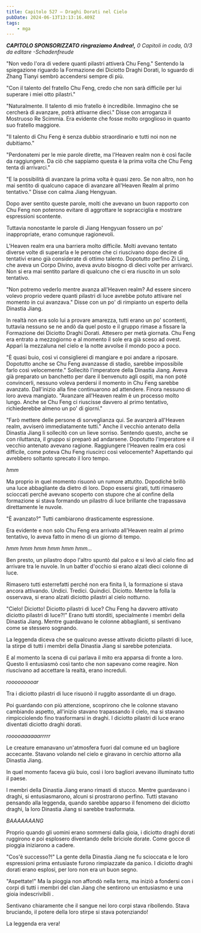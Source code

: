 ```yaml
---
title: Capitolo 527 – Draghi Dorati nel Cielo
pubDate: 2024-06-13T13:13:16.409Z
tags:
    - mga
---
```



<em><strong>CAPITOLO SPONSORIZZATO ringraziamo Andrea!,</strong>
0 Capitoli in coda, 0/3
da editare
-Schadenfreude</em>


"Non vedo l'ora di vedere quanti pilastri attiverà Chu Feng." Sentendo la spiegazione riguardo la Formazione dei Diciotto Draghi Dorati, lo sguardo di Zhang Tianyi sembrò accendersi sempre di più.


"Con il talento del fratello Chu Feng, credo che non sarà difficile per lui superare i miei otto pilastri."


"Naturalmente. Il talento di mio fratello è incredibile. Immagino che se cercherà di avanzare, potrà attivarne dieci." Disse con arroganza il Mostruoso Re Scimmia. Era evidente che fosse molto orgoglioso in quanto suo fratello maggiore.


"Il talento di Chu Feng è senza dubbio straordinario e tutti noi non ne dubitiamo."


"Perdonatemi per le mie parole dirette, ma l'Heaven realm non è così facile da raggiungere. Da ciò che sappiamo questa è la prima volta che Chu Feng tenta di arrivarci."


"E la possibilità di avanzare la prima volta è quasi zero. Se non altro, non ho mai sentito di qualcuno capace di avanzare all'Heaven Realm al primo tentativo." Disse con calma Jiang Hengyuan.


Dopo aver sentito queste parole, molti che avevano un buon rapporto con Chu Feng non poterono evitare di aggrottare le sopracciglia e mostrare espressioni scontente.


Tuttavia nonostante le parole di Jiang Hengyuan fossero un po' inappropriate, erano comunque ragionevoli.


L'Heaven realm era una barriera molto difficile. Molti avevano tentato diverse volte di superarla e le persone che ci riuscivano dopo decine di tentativi erano già considerate di ottimo talento. Dopotutto perfino Zi Ling, che aveva un Corpo Divino, aveva avuto bisogno di dieci volte per arrivarci. Non si era mai sentito parlare di qualcuno che ci era riuscito in un solo tentativo.


"Non potremo vederlo mentre avanza all'Heaven realm? Ad essere sincero volevo proprio vedere quanti pilastri di luce avrebbe potuto attivare nel momento in cui avanzava." Disse con un po' di rimpianto un esperto della Dinastia Jiang.


In realtà non era solo lui a provare amarezza, tutti erano un po' scontenti, tuttavia nessuno se ne andò da quel posto e il gruppo rimase a fissare la Formazione dei Diciotto Draghi Dorati.
Attesero per metà giornata. Chu Feng era entrato a mezzogiorno e al momento il sole era già sceso ad ovest. Apparì la mezzaluna nel cielo e la notte avvolse il mondo poco a poco.


"È quasi buio, così vi consiglierei di mangiare e poi andare a riposare. Dopotutto anche se Chu Feng avanzasse di stadio, sarebbe impossibile farlo così velocemente." Sollecitò l'imperatore della Dinastia Jiang.
Aveva già preparato un banchetto per dare il benvenuto agli ospiti, ma non poté convincerli, nessuno voleva perdersi il momento in Chu Feng sarebbe avanzato. Dall'inizio alla fine continuarono ad attendere. Finora nessuno di loro aveva mangiato.
"Avanzare all'Heaven realm è un processo molto lungo. Anche se Chu Feng ci riuscisse davvero al primo tentativo, richiederebbe almeno un po' di giorni."


"Farò mettere delle persone di sorveglianza qui. Se avanzerà all'Heaven realm, avviserò immediatamente tutti." Anche il vecchio antenato della Dinastia Jiang li sollecitò con un lieve sorriso.
Sentendo questo, anche se con riluttanza, il gruppo si preparò ad andarsene. Dopotutto l'imperatore e il vecchio antenato avevano ragione. Raggiungere l'Heaven realm era così difficile, come poteva Chu Feng riuscirci così velocemente? Aspettando qui avrebbero soltanto sprecato il loro tempo.


*hmm*


Ma proprio in quel momento risuonò un rumore attutito. Dopodiché brillò una luce abbagliante da dietro di loro.
Dopo essersi girati, tutti rimasero scioccati perché avevano scoperto con stupore che al confine della formazione si stava formando un pilastro di luce brillante che trapassava direttamente le nuvole.


"È avanzato?" Tutti cambiarono drasticamente espressione.


Era evidente e non solo Chu Feng era arrivato all'Heaven realm al primo tentativo, lo aveva fatto in meno di un giorno di tempo.


*hmm hmm hmm hmm hmm hmm...*


Ben presto, un pilastro dopo l'altro spuntò dal palco e si levò al cielo fino ad arrivare tra le nuvole. In un batter d'occhio si erano alzati dieci colonne di luce.


Rimasero tutti esterrefatti perché non era finita lì, la formazione si stava ancora attivando.
Undici. Tredici. Quindici. Diciotto. Mentre la folla la osservava, si erano alzati diciotto pilastri al cielo notturno.


"Cielo! Diciotto! Diciotto pilastri di luce? Chu Feng ha davvero attivato diciotto pilastri di luce?!" Erano tutti storditi, specialmente i membri della Dinastia Jiang. Mentre guardavano le colonne abbaglianti, si sentivano come se stessero sognando.


La leggenda diceva che se qualcuno avesse attivato diciotto pilastri di luce, la stirpe di tutti i membri della Dinastia Jiang si sarebbe potenziata.


E al momento la scena di cui parlava il mito era apparsa di fronte a loro. Questo li entusiasmò così tanto che non sapevano come reagire. Non riuscivano ad accettare la realtà, erano increduli.


*rooooooooar*


Tra i diciotto pilastri di luce risuonò il ruggito assordante di un drago.


Poi guardando con più attenzione, scoprirono che le colonne stavano cambiando aspetto, all'inizio stavano trapassando il cielo, ma si stavano rimpicciolendo fino trasformarsi in draghi. I diciotto pilastri di luce erano diventati diciotto draghi dorati.


*rooooaaaaaarrrrr*


Le creature emanavano un'atmosfera fuori dal comune ed un bagliore accecante. Stavano volando nel cielo e giravano in cerchio attorno alla Dinastia Jiang.


In quel momento faceva giù buio, così i loro bagliori avevano illuminato tutto il paese.


I membri della Dinastia Jiang erano rimasti di stucco. Mentre guardavano i draghi, si entusiasmarono, alcuni si prostrarono perfino.
Tutti stavano pensando alla leggenda, quando sarebbe apparso il fenomeno dei diciotto draghi, la loro Dinastia Jiang si sarebbe trasformata.


*BAAAAAAANG*


Proprio quando gli uomini erano sommersi dalla gioia, i diciotto draghi dorati ruggirono e poi esplosero diventando delle briciole dorate. Come gocce di pioggia iniziarono a cadere.


"Cos'è successo?!" La gente della Dinastia Jiang ne fu scioccata e le loro espressioni prima entusiaste furono rimpiazzate da panico. I diciotto draghi dorati erano esplosi, per loro non era un buon segno.


"Aspettate!" Ma la pioggia non affondò nella terra, ma iniziò a fondersi con i corpi di tutti i membri del clan Jiang che sentirono un entusiasmo e una gioia indescrivibili .


Sentivano chiaramente che il sangue nei loro corpi stava ribollendo. Stava bruciando, il potere della loro stirpe si stava potenziando!


La leggenda era vera!
                                


                                



